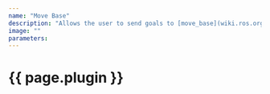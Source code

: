 ```yaml
---
name: "Move Base"
description: "Allows the user to send goals to [move_base](wiki.ros.org/move_base)."
image: ""
parameters:
---
```


# {{ page.plugin }}
